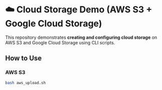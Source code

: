 # ☁️ Cloud Storage Demo (AWS S3 + Google Cloud Storage)

This repository demonstrates **creating and configuring cloud storage** on AWS S3 and Google Cloud Storage using CLI scripts.

## How to Use

### AWS S3
```bash
bash aws_upload.sh
